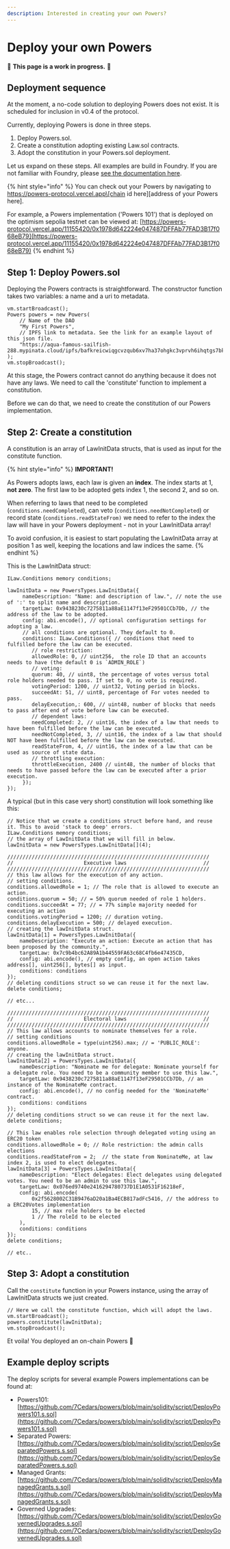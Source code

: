 ```yaml
---
description: Interested in creating your own Powers?
---
```


# Deploy your own Powers

🚧 **This page is a work in progress.** 🚧

## Deployment sequence

At the moment, a no-code solution to deploying Powers does not exist. It is scheduled for inclusion in v0.4 of the protocol. &#x20;

Currently, deploying Powers is done in three steps.

1. Deploy Powers.sol.
2. Create a constitution adopting existing Law.sol contracts.
3. Adopt the constitution in your Powers.sol deployment.

Let us expand on these steps. All examples are build in Foundry. If you are not familiar with Foundry, please [see the documentation here](https://book.getfoundry.sh/).

{% hint style="info" %}
You can check out your Powers by navigating to https://powers-protocol.vercel.app\[chain id here]\[address of your Powers here].

For example, a Powers implementation ('Powers 101') that is deployed on the optimism sepolia testnet can be viewed at: [https://powers-protocol.vercel.app/11155420/0x1978d642224e047487DFFAb77FAD3B17f068eB79](https://powers-protocol.vercel.app/11155420/0x1978d642224e047487DFFAb77FAD3B17f068eB79)
{% endhint %}

## Step 1: Deploy Powers.sol

Deploying the Powers contracts is straightforward. The constructor function takes two variables: a name and a uri to metadata.

```solidity
vm.startBroadcast();
Powers powers = new Powers(
    // Name of the DAO
    "My First Powers", 
    // IPFS link to metadata. See the link for an example layout of this json file. 
    "https://aqua-famous-sailfish-288.mypinata.cloud/ipfs/bafkreicwiqgcvzqub6xv7ha37ohgkc3vprvh6ihqtgs7bk235apaadnqha" 
);
vm.stopBroadcast();
```

At this stage, the Powers contract cannot do anything because it does not have any laws. We need to call the 'constitute' function to implement a constitution.

Before we can do that, we need to create the constitution of our Powers implementation.

## Step 2: Create a constitution

A constitution is an array of LawInitData structs, that is used as input for the constitute function.

{% hint style="info" %}
**IMPORTANT!**

As Powers adopts laws, each law is given an **index**. The index starts at 1, **not zero**. The first law to be adopted gets index 1, the second 2, and so on.

When referring to laws that need to be completed (`conditions.needCompleted`), can veto (`conditions.needNotCompleted`) or record state (`conditions.readStateFrom)` we need to refer to the index the law will have in your Powers deployment - not in your LawInitData array!

To avoid confusion, it is easiest to start populating the LawInitData array at position 1 as well, keeping the locations and law indices the same.
{% endhint %}

This is the LawInitData struct:

```solidity
ILaw.Conditions memory conditions;

lawInitData = new PowersTypes.LawInitData({
     nameDescription: "Name: and description of law.", // note the use of ':' to split name and description.
     targetLaw: 0x9438230c7275811a88aE1147f13eF29501CCb7Db, // the address of the law to be adopted. 
     config: abi.encode(), // optional configuration settings for adopting a law.
     // all conditions are optional. They default to 0.
     conditions: ILaw.Conditions({ // conditions that need to fulfilled before the law can be executed. 
        // role restriction: 
        allowedRole: 0, // uint256,  the role ID that an accounts needs to have (the default 0 is `ADMIN_ROLE`) 
        // voting: 
        quorum: 40, // uint8, the percentage of votes versus total role holders needed to pass. If set to 0, no vote is required.  
        votingPeriod: 1200, // uint32, Voting period in blocks. 
        succeedAt: 51, // uint8, percentage of For votes needed to pass.
        delayExecution,: 600, // uint48, number of blocks that needs to pass after end of vote before law can be executed. 
        // dependent laws:  
        needCompleted: 2, // uint16, the index of a law that needs to have been fulfilled before the law can be executed.  
        needNotCompleted, 3, // uint16, the index of a law that should NOT have been fulfilled before the law can be executed.
        readStateFrom, 4, // uint16, the index of a law that can be used as source of state data.
        // throttling execution:  
        throttleExecution, 2400 // uint48, the number of blocks that needs to have passed before the law can be executed after a prior execution. 
     });
});
```

A typical (but in this case very short) constitution will look something like this:

```solidity
// Notice that we create a conditions struct before hand, and reuse it. This to avoid 'stack to deep' errors.  
ILaw.Conditions memory conditions;
// the array of LawInitData that we will fill in below. 
lawInitData = new PowersTypes.LawInitData[](4);

//////////////////////////////////////////////////////////////////
//                       Executive laws                         // 
//////////////////////////////////////////////////////////////////
// this law allows for the execution of any action. 
// setting conditions. 
conditions.allowedRole = 1; // The role that is allowed to execute an action. 
conditions.quorum = 50; // = 50% quorum needed of role 1 holders. 
conditions.succeedAt = 77; // = 77% simple majority needed for executing an action
conditions.votingPeriod = 1200; // duration voting.
conditions.delayExecution = 500; // delayed execution.
// creating the lawInitData struct.  
lawInitData[1] = PowersTypes.LawInitData({
    nameDescription: "Execute an action: Execute an action that has been proposed by the community.",
    targetLaw: 0x7c9b4bc62A89A1b44559FA63c68C4fb6e47435CD,
    config: abi.encode(), // empty config, an open action takes address[], uint256[], bytes[] as input.             
    conditions: conditions
});
// deleting conditions struct so we can reuse it for the next law. 
delete conditions;

// etc... 

//////////////////////////////////////////////////////////////////
//                       Electoral laws                         // 
//////////////////////////////////////////////////////////////////
// This law allows accounts to nominate themselves for a role. 
// setting conditions
conditions.allowedRole = type(uint256).max; // = 'PUBLIC_ROLE': anyone.  
// creating the lawInitData struct.  
lawInitData[2] = PowersTypes.LawInitData({
    nameDescription: "Nominate me for delegate: Nominate yourself for a delegate role. You need to be a community member to use this law.",
    targetLaw: 0x9438230c7275811a88aE1147f13eF29501CCb7Db, // an instance of the NominateMe contract. 
    config: abi.encode(), // no config needed for the 'NominateMe' contract. 
    conditions: conditions
});
// deleting conditions struct so we can reuse it for the next law.   
delete conditions; 

// This law enables role selection through delegated voting using an ERC20 token
conditions.allowedRole = 0; // Role restriction: the admin calls elections
conditions.readStateFrom = 2;  // the state from NominateMe, at law index 2, is used to elect delegates. 
lawInitData[3] = PowersTypes.LawInitData({
    nameDescription: "Elect delegates: Elect delegates using delegated votes. You need to be an admin to use this law.",
    targetLaw: 0x076ed9740e2416294780737D1E1A0531F16218eF,
    config: abi.encode(
        0x2f5628002C31B9476aD20a1Ba4ECB817adFc5416, // the address to a ERC20Votes implementation
        15, // max role holders to be elected
        1 // The roleId to be elected
    ),
    conditions: conditions
});
delete conditions;

// etc..

```

## Step 3: Adopt a constitution

Call the `constitute` function in your Powers instance, using the array of LawInitData structs we just created.

```solidity
// Here we call the constitute function, which will adopt the laws. 
vm.startBroadcast();
powers.constitute(lawInitData);
vm.stopBroadcast(); 
```

Et voila! You deployed an on-chain Powers :clap:

## Example deploy scripts

The deploy scripts for several example Powers implementations can be found at:&#x20;

* Powers101: [https://github.com/7Cedars/powers/blob/main/solidity/script/DeployPowers101.s.sol](https://github.com/7Cedars/powers/blob/main/solidity/script/DeployPowers101.s.sol)
* Separated Powers: [https://github.com/7Cedars/powers/blob/main/solidity/script/DeploySeparatedPowers.s.sol](https://github.com/7Cedars/powers/blob/main/solidity/script/DeploySeparatedPowers.s.sol)
* Managed Grants: [https://github.com/7Cedars/powers/blob/main/solidity/script/DeployManagedGrants.s.sol](https://github.com/7Cedars/powers/blob/main/solidity/script/DeployManagedGrants.s.sol)
* Governed Upgrades: [https://github.com/7Cedars/powers/blob/main/solidity/script/DeployGovernedUpgrades.s.sol](https://github.com/7Cedars/powers/blob/main/solidity/script/DeployGovernedUpgrades.s.sol)
